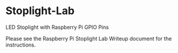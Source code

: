 # Stoplight-Lab
LED Stoplight with Raspberry Pi GPIO Pins

Please see the Raspberry Pi Stoplight Lab Writeup document for the instructions.
